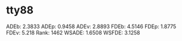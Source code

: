 # tty88

ADEb: 2.3833
ADEp: 0.9458
ADEv: 2.8893
FDEb: 4.5146
FDEp: 1.8775
FDEv: 5.218
Rank: 1462
WSADE: 1.6508
WSFDE: 3.1258